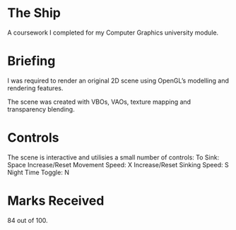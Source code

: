 # The Ship
A coursework I completed for my Computer Graphics university module. 

# Briefing
I was required to render an original 2D scene using OpenGL’s modelling and rendering features. 

The scene was created with VBOs, VAOs, texture mapping and transparency blending. 

# Controls
The scene is interactive and utilisies a small number of controls:
To Sink: Space 
Increase/Reset Movement Speed: X
Increase/Reset Sinking Speed: S
Night Time Toggle: N

# Marks Received
84 out of 100.

